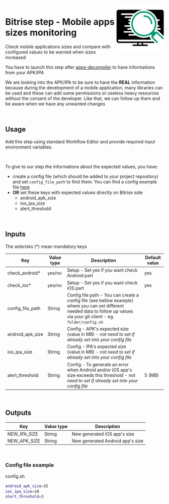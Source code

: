 <img align="right" src="assets/icon.svg" width="150" height="150" >

# Bitrise step - Mobile apps sizes monitoring

Check mobile applications sizes and compare with configured values to be warned when sizes increased

You have to launch this step after [apps-decompiler](https://github.com/imranMnts/bitrise-step-apps-decompiler) to have informations from your APK/IPA

We are looking into the APK/IPA to be sure to have the **REAL** information because during the development of a mobile application, many libraries can be used and these can add some permissions or useless heavy resources without the consent of the developer. Like that, we can follow up them and be aware when we have any unwanted changes

<br/>

## Usage

Add this step using standard Workflow Editor and provide required input environment variables.

<br/>

To give to our step the informations about the expected values, you have:
- create a config file (which should be added to your project repository) and set `config_file_path`  to find them. You can find a config example file [here](#config-file-example)
- **OR** set these keys with expected values directly on Bitrise side
  - android_apk_size
  - ios_ipa_size
  - alert_threshold

<br/>

## Inputs

The asterisks (*) mean mandatory keys

|Key             |Value type                     |Description    |Default value        
|----------------|-------------|--------------|--------------|
|check_android* |yes/no |Setup - Set yes if you want check Android part|yes|
|check_ios* |yes/no |Setup - Set yes if you want check iOS part|yes|
|config_file_path |String |Config file path - You can create a config file (see bellow example) where you can set different needed data to follow up values via your git client - eg. `folder/config.sh` ||
|android_apk_size | String |Config - APK's expected size (value in MB) - *not need to set if already set into your config file*||
|ios_ipa_size | String |Config - IPA's expected size (value in MB) - *not need to set if already set into your config file*||
|alert_threshold | String |Config - To generate an error when Android and/or iOS app's size exceeds this threshold - *not need to set if already set into your config file*|5 (MB)|

<br />

## Outputs

|Key             |Value type    |Description
|----------------|-------------|--------------|
|NEW_IPA_SIZE |String |New generated iOS app's size|
|NEW_APK_SIZE |String |New generated Android app's size|

<br />

### Config file example

config.sh
```bash
android_apk_size=35
ios_ipa_size=28
alert_threshold=3
```

